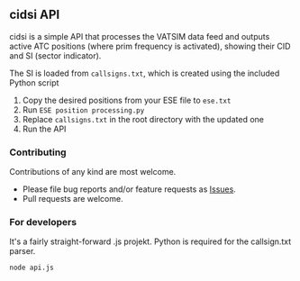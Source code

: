 ## cidsi API

cidsi is a simple API that processes the VATSIM data feed and outputs active ATC positions (where prim frequency is activated), showing their CID and SI (sector indicator).

The SI is loaded from `callsigns.txt`, which is created using the included Python script

1. Copy the desired positions from your ESE file to `ese.txt`
2. Run `ESE position processing.py`
3. Replace `callsigns.txt` in the root directory with the updated one
4. Run the API

### Contributing

Contributions of any kind are most welcome.

- Please file bug reports and/or feature requests as [Issues](https://github.com/maxlk96/cidsi-API/issues).
- Pull requests are welcome.

### For developers

It's a fairly straight-forward .js projekt. Python is required for the callsign.txt parser.

```sh
node api.js
```
